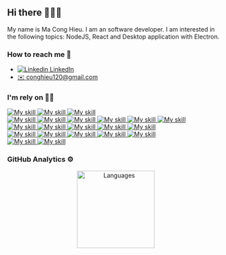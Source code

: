 ## Hi there 👋👋👋
My name is Ma Cong Hieu. I am an software developer. I am interested in the following topics: NodeJS, React and Desktop application with Electron.

### How to reach me 💬
- [![Linkedin](https://i.stack.imgur.com/gVE0j.png) LinkedIn](https://www.linkedin.com/in/hieumc/)
- <a href="mailto:webmaster@example.com">✉️ conghieu120@gmail.com</a>

### I'm rely on 👨‍💻
<a href="#">
    <img src="https://img.shields.io/badge/HTML5%20-%23E34F26.svg?style=for-the-badge&logo=html5&logoColor=white" alt="My skill"/>
</a>
<a href="#">
    <img src="https://img.shields.io/badge/CSS%20-%231572B6.svg?style=for-the-badge&logo=css3&logoColor=white" alt="My skill"/>
</a>
<a href="#">
    <img src="https://img.shields.io/badge/JavaScript%20-%23F7DF1E.svg?style=for-the-badge&logo=javascript&logoColor=black" alt="My skill"/>
</a>
<br>
<a href="#">
    <img src="https://img.shields.io/badge/Typescript%20-%23F7DF1E.svg?style=for-the-badge&logo=typescript&logoColor=blue" alt="My skill"/>
</a>
<a href="#">
    <img src="https://img.shields.io/badge/ReactJS%20-%23F7DF1E.svg?style=for-the-badge&logo=react&logoColor=blue" alt="My skill"/>
</a>
<a href="#">
    <img src="https://img.shields.io/badge/NodeJS%20-%23F7DF1E.svg?style=for-the-badge&logo=v8&logoColor=blue" alt="My skill"/>
</a>
<a href="#">
    <img src="https://img.shields.io/badge/KoaJS%20-%23F7DF1E.svg?style=for-the-badge&logo=koa&logoColor=black" alt="My skill"/>
</a>
<a href="#">
    <img src="https://img.shields.io/badge/Express%20-%23F7DF1E.svg?style=for-the-badge&logo=express&logoColor=black" alt="My skill"/>
</a>
<a href="#">
    <img src="https://img.shields.io/badge/Electron%20-%23F7DF1E.svg?style=for-the-badge&logo=electron&logoColor=black" alt="My skill"/>
</a>
<br>
<a href="#">
    <img src="https://img.shields.io/badge/sql%20-%23F7DF1E.svg?style=for-the-badge&logo=mysql&logoColor=green" alt="My skill"/>
</a>
<a href="#">
    <img src="https://img.shields.io/badge/docker%20-%23F7DF1E.svg?style=for-the-badge&logo=docker&logoColor=green" alt="My skill"/>
</a>
<a href="#">
    <img src="https://img.shields.io/badge/linux%20-%23F7DF1E.svg?style=for-the-badge&logo=linux&logoColor=green" alt="My skill"/>
</a>
<a href="#">
    <img src="https://img.shields.io/badge/Puppeteer%20-%23F7DF1E.svg?style=for-the-badge&logo=Puppeteer&logoColor=green" alt="My skill"/>
</a>
<a href="#">
    <img src="https://img.shields.io/badge/Playwright%20-%23F7DF1E.svg?style=for-the-badge&logo=Playwright&logoColor=green" alt="My skill"/>
</a>
<br>
<a href="#">
    <img src="https://img.shields.io/badge/Tailwind%20-%23F7DF1E.svg?style=for-the-badge&logo=tailwindcss&logoColor=green" alt="My skill"/>
</a>
<a href="#">
    <img src="https://img.shields.io/badge/Bootstrap_CSS%20-%23F7DF1E.svg?style=for-the-badge&logo=bootstrap&logoColor=green" alt="My skill"/>
</a>
<a href="#">
    <img src="https://img.shields.io/badge/AntDesign%20-%23F7DF1E.svg?style=for-the-badge&logo=antdesign&logoColor=green" alt="My skill"/>
</a>
<a href="#">
    <img src="https://img.shields.io/badge/Material_UI%20-%23F7DF1E.svg?style=for-the-badge&logo=mui&logoColor=green" alt="My skill"/>
</a>
<a href="#">
    <img src="https://img.shields.io/badge/Maintine_UI%20-%23F7DF1E.svg?style=for-the-badge&logo=mantine&logoColor=green" alt="My skill"/>
</a>
<br>
<a href="#">
    <img src="https://img.shields.io/badge/jira%20-%23F7DF1E.svg?style=for-the-badge&logo=jira&logoColor=green" alt="My skill"/>
</a>
<a href="#">
    <img src="https://img.shields.io/badge/trello%20-%23F7DF1E.svg?style=for-the-badge&logo=trello&logoColor=green" alt="My skill"/>
</a>

### GitHub Analytics ⚙️ &nbsp;

<p align="center">
    <a href="https://github.com/conghieu120">
    <!-- <img height="180em" src="https://github-readme-stats.vercel.app/api?username=conghieu120&show_icons=true&theme=dark&include_all_commits=true"/> -->
    <img height="180em" src="https://github-readme-stats.vercel.app/api/top-langs/?username=conghieu120&layout=compact&theme=dark&bg_color=0A0A0A" alt="Languages"/>
    </a>
</p>